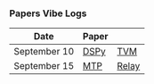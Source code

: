 ### Papers Vibe Logs

| Date        | Paper | |
|-------------|-------|-------|
| September 10 | [DSPy](https://chatgpt.com/share/68c22e8b-d4f0-8013-9bdf-40aabb2e864b) | [TVM](https://chatgpt.com/share/68c2390f-7b70-8013-bf75-a7469aab73ed) |
| September 15 | [MTP](https://chatgpt.com/share/68c8bd8b-7b9c-8013-bac9-504011043eb0) | [Relay](https://chatgpt.com/share/68c8c46d-91cc-8013-9812-de0ed85c4d34) |

